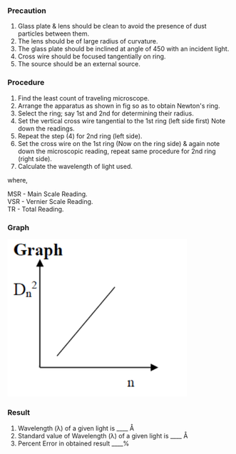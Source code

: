 <h3>Precaution</h3>

<ol type='1'>

<li> Glass plate & lens should be clean to avoid the presence of dust particles between them. </li>

<li> The lens should be of large radius of curvature. </li>

<li> The glass plate should be inclined at angle of 450 with an incident light. </li>

<li> Cross wire should be focused tangentially on ring. </li>

<li> The source should be an external source. </li>

</ol>

<h3>Procedure</h3>

<ol type='1'>

<li> Find the least count of traveling microscope.  </li>

<li> Arrange the apparatus as shown in fig so as to obtain Newton's ring.  </li>

<li> Select the ring; say 1st and 2nd for determining their radius.  </li>

<li> Set the vertical cross wire tangential to the 1st ring (left side first) Note down the readings.  </li>

<li> Repeat the step (4) for 2nd ring (left side).  </li>

<li> Set the cross wire on the 1st ring (Now on the ring side) & again note down the microscopic reading, repeat same procedure for 2nd ring (right side).  </li>

<li> Calculate the wavelength of light used.  </li>

</ol>

<p> where,

MSR - Main Scale Reading.  <br>
VSR - Vernier Scale Reading.  <br>
TR - Total Reading. 

</p>

<h3> Graph </h3>

<img src='./images/graph.png' style='width: 80%; margin: auto;' />

<h3>Result</h3>

1. Wavelength (λ) of a given light is ____ Å  <br>
2. Standard value of Wavelength (λ) of a given light is ____ Å  <br>
3. Percent Error in obtained result ____%
